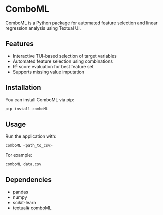 # ComboML

ComboML is a Python package for automated feature selection and linear regression analysis using Textual UI.

## Features
- Interactive TUI-based selection of target variables
- Automated feature selection using combinations
- R² score evaluation for best feature set
- Supports missing value imputation

## Installation
You can install ComboML via pip:
```sh
pip install comboML
```

## Usage
Run the application with:
```sh
comboML <path_to_csv>
```
For example:
```sh
comboML data.csv
```

## Dependencies
- pandas
- numpy
- scikit-learn
- textual# comboML
